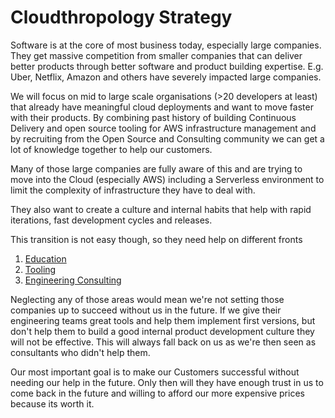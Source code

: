 # Cloudthropology Strategy

Software is at the core of most business today, especially large companies. They
get massive competition from smaller companies that can deliver better products
through better software and product building expertise. E.g. Uber, Netflix, Amazon
and others have severely impacted large companies.

We will focus on mid to large scale organisations (>20 developers at least) that
already have meaningful cloud deployments and want to move faster with their products.
By combining past history of building Continuous Delivery and open source tooling for
AWS infrastructure management and by recruiting from the Open Source and Consulting
community we can get a lot of knowledge together to help our customers.

Many of those large companies are fully aware of this and are trying to move into
the Cloud (especially AWS) including a Serverless environment to limit the complexity
of infrastructure they have to deal with.

They also want to create a culture and internal habits that help with rapid iterations,
fast development cycles and releases.

This transition is not easy though, so they need help on different fronts

1. [Education](./Education.md)
2. [Tooling](./Tooling.md)
3. [Engineering Consulting](Engineering.md)

Neglecting any of those areas would mean we're not setting those companies up to
succeed without us in the future. If we give their engineering teams great tools
and help them implement first versions, but don't help them to build a good internal
product development culture they will not be effective. This will always fall back
on us as we're then seen as consultants who didn't help them.

Our most important goal is to make our Customers successful without needing our help
in the future. Only then will they have enough trust in us to come back in the
future and willing to afford our more expensive prices because its worth it.
